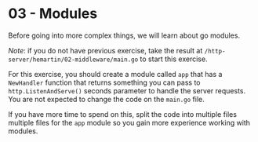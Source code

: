 # 03 - Modules

Before going into more complex things, we will learn about go modules.

*Note*: if you do not have previous exercise, take the result at
`/http-server/hemartin/02-middleware/main.go` to start this exercise.

For this exercise, you should create a module called `app` that has a `NewHandler`
function that returns something you can pass to `http.ListenAndServe()` seconds
parameter to handle the server requests. You are not expected to change the code
on the `main.go` file.

If you have more time to spend on this, split the code into multiple files
multiple files for the `app` module so you gain more experience working with
modules.
